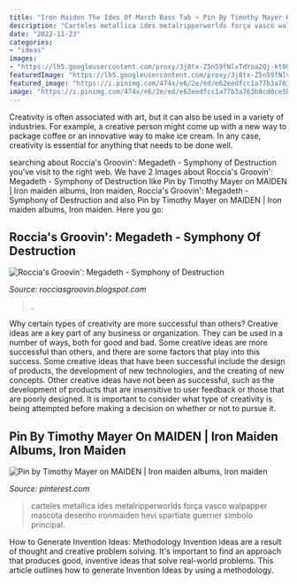 ```yaml
---
title: "Iron Maiden The Ides Of March Bass Tab ~ Pin By Timothy Mayer On Maiden"
description: "Carteles metallica ides metalripperworlds força vasco walpapper mascota desenho ironmaiden hevi spartiate guerrier simbolo principal"
date: "2022-11-23"
categories:
- "ideas"
images:
- "https://lh5.googleusercontent.com/proxy/3j8tx-Z5n59fNlvTdYoa2Qj-kt0G-PgfGa179qInSBHjEclyQM7EI8_wZrO7kIHQi8d7vBhzLILaYIIXWTyhtNitXbo=w1200-h630-n-k-no-nu"
featuredImage: "https://lh5.googleusercontent.com/proxy/3j8tx-Z5n59fNlvTdYoa2Qj-kt0G-PgfGa179qInSBHjEclyQM7EI8_wZrO7kIHQi8d7vBhzLILaYIIXWTyhtNitXbo=w1200-h630-n-k-no-nu"
featured_image: "https://i.pinimg.com/474x/e6/2e/ed/e62eedfcc1a77b3a763b8cd0ce5ba56a.jpg"
image: "https://i.pinimg.com/474x/e6/2e/ed/e62eedfcc1a77b3a763b8cd0ce5ba56a.jpg"
---
```



Creativity is often associated with art, but it can also be used in a variety of industries. For example, a creative person might come up with a new way to package coffee or an innovative way to make ice cream. In any case, creativity is essential for anything that needs to be done well.

	

		
searching about Roccia&#039;s Groovin&#039;: Megadeth - Symphony of Destruction you've visit to the right web. We have 2 Images about Roccia&#039;s Groovin&#039;: Megadeth - Symphony of Destruction like Pin by Timothy Mayer on MAIDEN | Iron maiden albums, Iron maiden, Roccia&#039;s Groovin&#039;: Megadeth - Symphony of Destruction and also Pin by Timothy Mayer on MAIDEN | Iron maiden albums, Iron maiden. Here you go:
		
    
## Roccia&#039;s Groovin&#039;: Megadeth - Symphony Of Destruction

<img loading=lazy src="https://lh5.googleusercontent.com/proxy/3j8tx-Z5n59fNlvTdYoa2Qj-kt0G-PgfGa179qInSBHjEclyQM7EI8_wZrO7kIHQi8d7vBhzLILaYIIXWTyhtNitXbo=w1200-h630-n-k-no-nu" onerror="this.onerror=null;this.src='https://tse2.mm.bing.net/th?id=OIP.kHMx8oPjIsMImK1KfHoEjwHaFj&amp;pid=15.1';" alt="Roccia&#039;s Groovin&#039;: Megadeth - Symphony of Destruction">

_Source: rocciasgroovin.blogspot.com_

>. 

	

Why certain types of creativity are more successful than others?
Creative ideas are a key part of any business or organization. They can be used in a number of ways, both for good and bad. Some creative ideas are more successful than others, and there are some factors that play into this success.
Some creative ideas that have been successful include the design of products, the development of new technologies, and the creating of new concepts. Other creative ideas have not been as successful, such as the development of products that are insensitive to user feedback or those that are poorly designed. It is important to consider what type of creativity is being attempted before making a decision on whether or not to pursue it.

    
## Pin By Timothy Mayer On MAIDEN | Iron Maiden Albums, Iron Maiden

<img loading=lazy src="https://i.pinimg.com/474x/e6/2e/ed/e62eedfcc1a77b3a763b8cd0ce5ba56a.jpg" onerror="this.onerror=null;this.src='https://tse1.mm.bing.net/th?id=OIP.aldqwbAvZat-RhiuTiz-cgAAAA&amp;pid=15.1';" alt="Pin by Timothy Mayer on MAIDEN | Iron maiden albums, Iron maiden">

_Source: pinterest.com_

>carteles metallica ides metalripperworlds força vasco walpapper mascota desenho ironmaiden hevi spartiate guerrier simbolo principal. 

	

How to Generate Invention Ideas: Methodology
Invention ideas are a result of thought and creative problem solving. It's important to find an approach that produces good, inventive ideas that solve real-world problems. This article outlines how to generate Invention Ideas by using a methodology.

